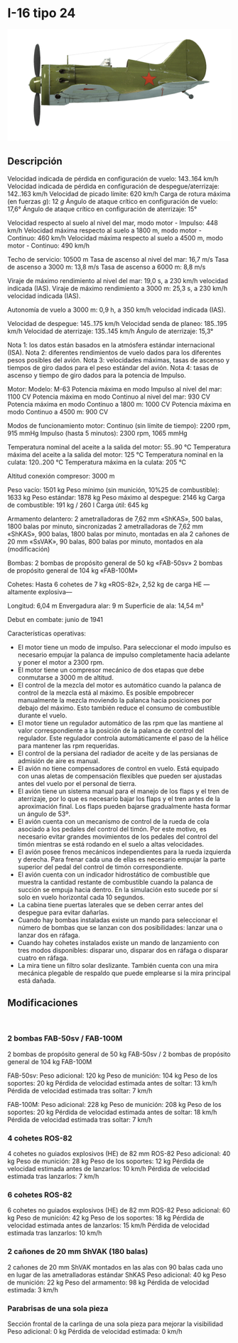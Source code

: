 # I-16 tipo 24

![i16t24](../images/i16t24.png)

## Descripción

Velocidad indicada de pérdida en configuración de vuelo: 143..164 km/h
Velocidad indicada de pérdida en configuración de despegue/aterrizaje: 142..163 km/h
Velocidad de picado límite: 620 km/h
Carga de rotura máxima (en fuerzas <i>g</i>): 12 <i>g</i>
Ángulo de ataque crítico en configuración de vuelo: 17,6°
Ángulo de ataque crítico en configuración de aterrizaje: 15°

Velocidad respecto al suelo al nivel del mar, modo motor - Impulso: 448 km/h
Velocidad máxima respecto al suelo a 1800 m, modo motor - Continuo: 460 km/h
Velocidad máxima respecto al suelo a 4500 m, modo motor - Continuo: 490 km/h

Techo de servicio: 10500 m
Tasa de ascenso al nivel del mar: 16,7 m/s
Tasa de ascenso a 3000 m: 13,8 m/s
Tasa de ascenso a 6000 m: 8,8 m/s

Viraje de máximo rendimiento al nivel del mar: 19,0 s, a 230 km/h velocidad indicada (IAS).
Viraje de máximo rendimiento a 3000 m: 25,3 s, a 230 km/h velocidad indicada (IAS).

Autonomía de vuelo a 3000 m: 0,9 h, a 350 km/h velocidad indicada (IAS).

Velocidad de despegue: 145..175 km/h
Velocidad senda de planeo: 185..195 km/h
Velocidad de aterrizaje: 135..145 km/h
Ángulo de aterrizaje: 15,3°

Nota 1: los datos están basados en la atmósfera estándar internacional (ISA).
Nota 2: diferentes rendimientos de vuelo dados para los diferentes pesos posibles del avión.
Nota 3: velocidades máximas, tasas de ascenso y tiempos de giro dados para el peso estándar del avión.
Nota 4: tasas de ascenso y tiempo de giro dados para la potencia de Impulso.

Motor:
Modelo: M-63
Potencia máxima en modo Impulso al nivel del mar: 1100 CV
Potencia máxima en modo Continuo al nivel del mar: 930 CV
Potencia máxima en modo Continuo a 1800 m: 1000 CV
Potencia máxima en modo Continuo a 4500 m: 900 CV

Modos de funcionamiento motor:
Continuo (sin límite de tiempo): 2200 rpm, 915 mmHg
Impulso (hasta 5 minutos): 2300 rpm, 1065 mmHg

Temperatura nominal del aceite a la salida del motor: 55..90 °C
Temperatura máxima del aceite a la salida del motor: 125 °C
Temperatura nominal en la culata: 120..200 °C
Temperatura máxima en la culata: 205 °C

Altitud conexión compresor: 3000 m

Peso vacío: 1501 kg
Peso mínimo (sin munición, 10%25 de combustible): 1633 kg
Peso estándar: 1878 kg
Peso máximo al despegue: 2146 kg
Carga de combustible: 191 kg / 260 l
Carga útil: 645 kg

Armamento delantero:
2 ametralladoras de 7,62 mm «ShKAS», 500 balas, 1800 balas por minuto, sincronizadas
2 ametralladoras de 7,62 mm «ShKAS», 900 balas, 1800 balas por minuto, montadas en ala
2 cañones de 20 mm «SsVAK», 90 balas, 800 balas por minuto, montados en ala (modificación)

Bombas:
2 bombas de propósito general de 50 kg «FAB-50sv»
2 bombas de propósito general de 104 kg «FAB-100M»

Cohetes:
Hasta 6 cohetes de 7 kg «ROS-82», 2,52 kg de carga HE —altamente explosiva—

Longitud: 6,04 m
Envergadura alar: 9 m
Superficie de ala: 14,54 m²

Debut en combate: junio de 1941

Características operativas:
- El motor tiene un modo de impulso. Para seleccionar el modo impulso es necesario empujar la palanca de impulso completamente hacia adelante y poner el motor a 2300 rpm.
- El motor tiene un compresor mecánico de dos etapas que debe conmutarse a 3000 m de altitud.
- El control de la mezcla del motor es automático cuando la palanca de control de la mezcla está al máximo. Es posible empobrecer manualmente la mezcla moviendo la palanca hacia posiciones por debajo del máximo. Esto también reduce el consumo de combustible durante el vuelo.
- El motor tiene un regulador automático de las rpm que las mantiene al valor correspondiente a la posición de la palanca de control del regulador. Este regulador controla automáticamente el paso de la hélice para mantener las rpm requeridas.
- El control de la persiana del radiador de aceite y de las persianas de admisión de aire es manual.
- El avión no tiene compensadores de control en vuelo. Está equipado con unas aletas de compensación flexibles que pueden ser ajustadas antes del vuelo por el personal de tierra.
- El avión tiene un sistema manual para el manejo de los flaps y el tren de aterrizaje, por lo que es necesario bajar los flaps y el tren antes de la aproximación final. Los flaps pueden bajarse gradualmente hasta formar un ángulo de 53º.
- El avión cuenta con un mecanismo de control de la rueda de cola asociado a los pedales del control del timón. Por este motivo, es necesario evitar grandes movimientos de los pedales del control del timón mientras se está rodando en el suelo a altas velocidades.
- El avión posee frenos mecánicos independientes para la rueda izquierda y derecha. Para frenar cada una de ellas es necesario empujar la parte superior del pedal del control de timón correspondiente.
- El avión cuenta con un indicador hidrostático de combustible que muestra la cantidad restante de combustible cuando la palanca de succión se empuja hacia dentro. En la simulación esto sucede por sí solo en vuelo horizontal cada 10 segundos.
- La cabina tiene puertas laterales que se deben cerrar antes del despegue para evitar dañarlas.
- Cuando hay bombas instaladas existe un mando para seleccionar el número de bombas que se lanzan con dos posibilidades: lanzar una o lanzar dos en ráfaga.
- Cuando hay cohetes instalados existe un mando de lanzamiento con tres modos disponibles: disparar uno, disparar dos en ráfaga o disparar cuatro en ráfaga.
- La mira tiene un filtro solar deslizante. También cuenta con una mira mecánica plegable de respaldo que puede emplearse si la mira principal está dañada.

## Modificaciones
﻿

### 2 bombas FAB-50sv / FAB-100M

2 bombas de propósito general de 50 kg FAB-50sv / 2 bombas de propósito general de 104 kg FAB-100M

FAB-50sv:
Peso adicional: 120 kg
Peso de munición: 104 kg
Peso de los soportes: 20 kg
Pérdida de velocidad estimada antes de soltar: 13 km/h
Pérdida de velocidad estimada tras soltar: 7 km/h

FAB-100M:
Peso adicional: 228 kg
Peso de munición: 208 kg
Peso de los soportes: 20 kg
Pérdida de velocidad estimada antes de soltar: 18 km/h
Pérdida de velocidad estimada tras soltar: 7 km/h﻿

### 4 cohetes ROS-82

4 cohetes no guiados explosivos (HE) de 82 mm ROS-82
Peso adicional: 40 kg
Peso de munición: 28 kg
Peso de los soportes: 12 kg
Pérdida de velocidad estimada antes de lanzarlos: 10 km/h
Pérdida de velocidad estimada tras lanzarlos: 7 km/h﻿

### 6 cohetes ROS-82

6 cohetes no guiados explosivos (HE) de 82 mm ROS-82
Peso adicional: 60 kg
Peso de munición: 42 kg
Peso de los soportes: 18 kg
Pérdida de velocidad estimada antes de lanzarlos: 15 km/h
Pérdida de velocidad estimada tras lanzarlos: 10 km/h﻿

### 2 cañones de 20 mm ShVAK (180 balas)

2 cañones de 20 mm ShVAK montados en las alas con 90 balas cada uno en lugar de las ametralladoras estándar ShKAS
Peso adicional: 40 kg
Peso de munición: 22 kg
Peso del armamento: 98 kg
Pérdida de velocidad estimada: 3 km/h﻿

### Parabrisas de una sola pieza

Sección frontal de la carlinga de una sola pieza para mejorar la visibilidad
Peso adicional: 0 kg
Pérdida de velocidad estimada: 0 km/h